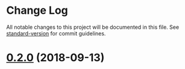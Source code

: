 # Change Log

All notable changes to this project will be documented in this file. See [standard-version](https://github.com/conventional-changelog/standard-version) for commit guidelines.

<a name="0.2.0"></a>
# [0.2.0](https://github.com/lasalefamine/runnable-exports/compare/v0.1.1...v0.2.0) (2018-09-13)
